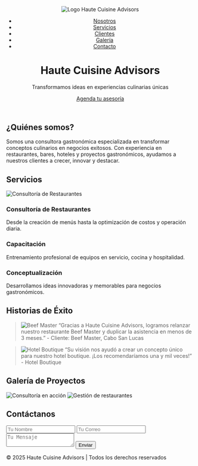 
<html lang="es">
<head>
  <meta charset="UTF-8">
  <meta name="viewport" content="width=device-width, initial-scale=1.0">
  <title>Haute Cuisine Advisors</title>
  <meta name="description" content="Transformamos ideas en experiencias culinarias únicas. Consultoría gastronómica profesional para restaurantes, hoteles, bares y más.">
  <link rel="icon" href="assets/logo.png" type="image/png">

  <!-- Fuentes y estilos -->
  <link href="https://fonts.googleapis.com/css2?family=Playfair+Display:wght@700&family=Open+Sans:wght@400;600&display=swap" rel="stylesheet">
  <link rel="stylesheet" href="style.css">

  <!-- Iconos -->
  <link rel="stylesheet" href="https://cdnjs.cloudflare.com/ajax/libs/font-awesome/6.4.0/css/all.min.css">
</head>
<body>
  <!-- HEADER -->
  <header class="hero">
    <nav>
      <img src="assets/logo.png" alt="Logo Haute Cuisine Advisors" class="logo">
      <ul>
        <li><a href="#nosotros">Nosotros</a></li>
        <li><a href="#servicios">Servicios</a></li>
        <li><a href="#clientes">Clientes</a></li>
        <li><a href="#galeria">Galería</a></li>
        <li><a href="#contacto">Contacto</a></li>
      </ul>
    </nav>
    <div class="hero-text">
      <h1>Haute Cuisine Advisors</h1>
      <p>Transformamos ideas en experiencias culinarias únicas</p>
      <a href="#contacto" class="btn">Agenda tu asesoría</a>
    </div>
  </header>

  <!-- NOSOTROS -->
  <section id="nosotros" class="section">
    <h2>¿Quiénes somos?</h2>
    <p>Somos una consultora gastronómica especializada en transformar conceptos culinarios en negocios exitosos. Con experiencia en restaurantes, bares, hoteles y proyectos gastronómicos, ayudamos a nuestros clientes a crecer, innovar y destacar.</p>
  </section>

  <!-- SERVICIOS -->
  <section id="servicios" class="section bg-light">
    <h2>Servicios</h2>
    <div class="services">
      <div class="card">
        <img src="assets/servicio1.jpg" alt="Consultoría de Restaurantes">
        <h3>Consultoría de Restaurantes</h3>
        <p>Desde la creación de menús hasta la optimización de costos y operación diaria.</p>
      </div>
      <div class="card">
        <i class="fa-solid fa-clipboard-list"></i>
        <h3>Capacitación</h3>
        <p>Entrenamiento profesional de equipos en servicio, cocina y hospitalidad.</p>
      </div>
      <div class="card">
        <i class="fa-solid fa-lightbulb"></i>
        <h3>Conceptualización</h3>
        <p>Desarrollamos ideas innovadoras y memorables para negocios gastronómicos.</p>
      </div>
    </div>
  </section>

  <!-- CLIENTES / ÉXITOS -->
  <section id="clientes" class="section">
    <h2>Historias de Éxito</h2>
    <div class="testimonials">
      <blockquote>
        <img src="assets/logo.png" alt="Beef Master" class="testimonial-img">
        “Gracias a Haute Cuisine Advisors, logramos relanzar nuestro restaurante Beef Master y duplicar la asistencia en menos de 3 meses.”  
        <span>- Cliente: Beef Master, Cabo San Lucas</span>
      </blockquote>
      <blockquote>
        <img src="assets/logo.png" alt="Hotel Boutique" class="testimonial-img">
        “Su visión nos ayudó a crear un concepto único para nuestro hotel boutique. ¡Los recomendaríamos una y mil veces!”  
        <span>- Hotel Boutique</span>
      </blockquote>
    </div>
  </section>

  <!-- GALERÍA -->
  <section id="galeria" class="section bg-light">
    <h2>Galería de Proyectos</h2>
    <div class="gallery">
      <img src="assets/hero.jpg" alt="Consultoría en acción">
      <img src="assets/servicio1.jpg" alt="Gestión de restaurantes">
    </div>
  </section>

  <!-- CONTACTO -->
  <section id="contacto" class="section">
    <h2>Contáctanos</h2>
    <form class="contact-form">
      <input type="text" placeholder="Tu Nombre" required>
      <input type="email" placeholder="Tu Correo" required>
      <textarea placeholder="Tu Mensaje" required></textarea>
      <button type="submit" class="btn">Enviar</button>
    </form>
    <div class="socials">
      <a href="https://www.facebook.com/Haute_cuisineMX" target="_blank"><i class="fab fa-facebook"></i></a>
      <a href="https://www.instagram.com/Haute_cuisineMX" target="_blank"><i class="fab fa-instagram"></i></a>
      <a href="mailto:haute_cuisine@hotmail.com"><i class="fa-solid fa-envelope"></i></a>
    </div>
  </section>

  <!-- FOOTER -->
  <footer>
    <p>© 2025 Haute Cuisine Advisors | Todos los derechos reservados</p>
  </footer>

  <!-- BOTÓN WHATSAPP -->
  <a href="https://wa.me/526241842775?text=Hola%20Haute%20Cuisine%20Advisors%2C%20me%20gustaría%20más%20información%20sobre%20sus%20servicios." 
     class="whatsapp-float" target="_blank">
     <i class="fab fa-whatsapp"></i>
  </a>

</body>
</html>
